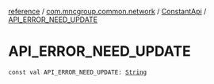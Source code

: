 [reference](../../index.md) / [com.mncgroup.common.network](../index.md) / [ConstantApi](index.md) / [API_ERROR_NEED_UPDATE](./-a-p-i_-e-r-r-o-r_-n-e-e-d_-u-p-d-a-t-e.md)

# API_ERROR_NEED_UPDATE

`const val API_ERROR_NEED_UPDATE: `[`String`](https://kotlinlang.org/api/latest/jvm/stdlib/kotlin/-string/index.html)